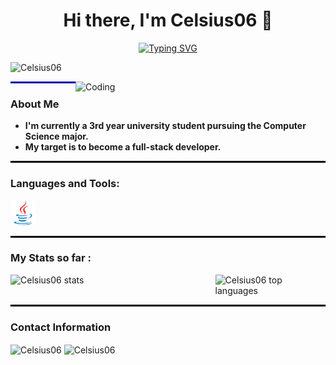 <h1 align="center">Hi there, I'm Celsius06 🐼</h1>

<p align="center">
  <a href="https://git.io/typing-svg">
    <img src="https://readme-typing-svg.demolab.com?font=Fira+Code&color=%230000FF&pause=1000&vCenter=true&random=false&width=450&lines=Welcome+to+my+personal+Github+page+%F0%9F%90%88%E2%80%8D%E2%AC%9B" alt="Typing SVG" />
  </a>
</p>

<p align="left">
  <img src="https://komarev.com/ghpvc/?username=Celsius06&label=Profile%20views&color=0e75b6&style=flat" alt="Celsius06" />
</p>

<img align="right" alt="Coding" width="400" src="https://i.giphy.com/media/v1.Y2lkPTc5MGI3NjExZDFsemEzMDkwd2dzeWJ5Zm1oZG9uNXd5dzJpMDNwMGtuN3EwdWFoeiZlcD12MV9pbnRlcm5hbF9naWZfYnlfaWQmY3Q9Zw/1GEATImIxEXVR79Dhk/giphy.gif">

<!-- Divider -->
<hr style="border: 1px solid #0000FF;">

<h3 align="left">About Me</h3> 

- **I'm currently a 3rd year university student pursuing the Computer Science major.**
- **My target is to become a full-stack developer.**

<!-- Divider -->
<hr style="border: 1px solid #000;">

<h3 align="left">Languages and Tools:</h3>
<p align="left">
  <img src="https://raw.githubusercontent.com/devicons/devicon/master/icons/java/java-original.svg" alt="java" width="40" height="40"/>  
</p>

<!-- Divider -->
<hr style="border: 1px solid #000;">

<h3 align="left">My Stats so far :</h3>

<div style="display: flex; justify-content: space-between;">
  <img src="https://github-readme-stats.vercel.app/api?username=Celsius06&show_icons=true&locale=en" alt="Celsius06 stats" style="width: 39%; display: inline-block;" />
  <img src="https://github-readme-stats.vercel.app/api/top-langs?username=Celsius06&show_icons=true&locale=en&layout=compact" alt="Celsius06 top languages" style="width: 35%; display: inline-block;" />
</div>

<!-- Divider -->
<hr style="border: 1px solid #000;">

<h3 align="left">Contact Information</h3>
<p>
  <a href="https://www.linkedin.com/in/nguyenthuan2406" target="blank" style="text-decoration: none;"><img align="center" src="https://raw.githubusercontent.com/rahuldkjain/github-profile-readme-generator/master/src/images/icons/Social/linked-in-alt.svg" alt="Celsius06" height="30" width="40" /></a>
  <a href="https://facebook.com/hidro.nthn" target="blank" style="text-decoration: none;"><img align="center" src="https://raw.githubusercontent.com/rahuldkjain/github-profile-readme-generator/master/src/images/icons/Social/facebook.svg" alt="Celsius06" height="30" width="40" /></a>
</p>
